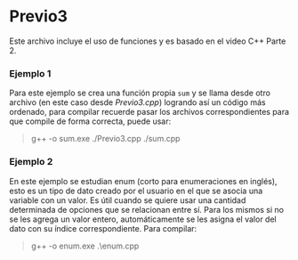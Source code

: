 # Previo3
Este archivo incluye el uso de funciones y es basado en el video C++ Parte 2.

### Ejemplo 1
Para este ejemplo se crea una función propia `sum` y se llama desde otro archivo (en este caso desde _Previo3.cpp_) logrando así un código más ordenado, para compilar recuerde pasar los archivos correspondientes para que compile de forma correcta, puede usar:
>g++ -o sum.exe ./Previo3.cpp ./sum.cpp

### Ejemplo 2
En este ejemplo se estudian enum (corto para enumeraciones en inglés), esto es un tipo de dato creado por el usuario en el que se asocia una variable con un valor. Es útil cuando se quiere usar una cantidad determinada de opciones que se relacionan entre sí. Para los mismos si no se les agrega un valor entero, automáticamente se les asigna el valor del dato con su índice correspondiente. Para compilar:
>g++ -o enum.exe .\enum.cpp